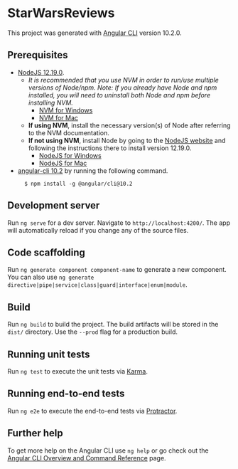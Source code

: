 # StarWarsReviews

This project was generated with [Angular CLI](https://github.com/angular/angular-cli) version 10.2.0.

## Prerequisites
* [NodeJS 12.19.0](https://nodejs.org/dist/v12.19.0/node-v12.19.0-x64.msi).
  * *It is recommended that you use NVM in order to run/use multiple versions of Node/npm. Note: If you already have Node and npm installed, you will need to uninstall both Node and npm before installing NVM.*
    * [NVM for Windows](https://github.com/coreybutler/nvm-windows)
    * [NVM for Mac](https://github.com/nvm-sh/nvm)
  * **If using NVM**, install the necessary version(s) of Node after referring to the NVM documentation.
  * **If not using NVM**, install Node by going to the [NodeJS website](https://nodejs.org) and following the instructions there to install version 12.19.0.
    * [NodeJS for Windows](https://nodejs.org/dist/v12.19.0/node-v12.190-x86.msi)
    * [NodeJS for Mac](https://nodejs.org/dist/v12.19.0/node-v12.19.0.pkg)
* [angular-cli 10.2](https://github.com/angular/angular-cli) by running the following command.
  ```
    $ npm install -g @angular/cli@10.2
  ```

## Development server

Run `ng serve` for a dev server. Navigate to `http://localhost:4200/`. The app will automatically reload if you change any of the source files.

## Code scaffolding

Run `ng generate component component-name` to generate a new component. You can also use `ng generate directive|pipe|service|class|guard|interface|enum|module`.

## Build

Run `ng build` to build the project. The build artifacts will be stored in the `dist/` directory. Use the `--prod` flag for a production build.

## Running unit tests

Run `ng test` to execute the unit tests via [Karma](https://karma-runner.github.io).

## Running end-to-end tests

Run `ng e2e` to execute the end-to-end tests via [Protractor](http://www.protractortest.org/).

## Further help

To get more help on the Angular CLI use `ng help` or go check out the [Angular CLI Overview and Command Reference](https://angular.io/cli) page.
